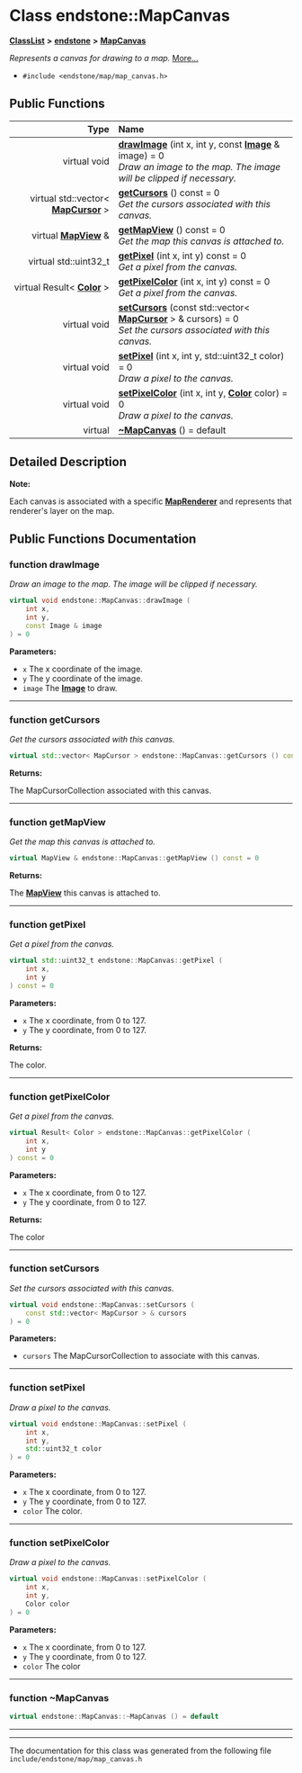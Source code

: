 

# Class endstone::MapCanvas



[**ClassList**](annotated.md) **>** [**endstone**](namespaceendstone.md) **>** [**MapCanvas**](classendstone_1_1MapCanvas.md)



_Represents a canvas for drawing to a map._ [More...](#detailed-description)

* `#include <endstone/map/map_canvas.h>`





































## Public Functions

| Type | Name |
| ---: | :--- |
| virtual void | [**drawImage**](#function-drawimage) (int x, int y, const [**Image**](classendstone_1_1Image.md) & image) = 0<br>_Draw an image to the map. The image will be clipped if necessary._  |
| virtual std::vector&lt; [**MapCursor**](classendstone_1_1MapCursor.md) &gt; | [**getCursors**](#function-getcursors) () const = 0<br>_Get the cursors associated with this canvas._  |
| virtual [**MapView**](classendstone_1_1MapView.md) & | [**getMapView**](#function-getmapview) () const = 0<br>_Get the map this canvas is attached to._  |
| virtual std::uint32\_t | [**getPixel**](#function-getpixel) (int x, int y) const = 0<br>_Get a pixel from the canvas._  |
| virtual Result&lt; [**Color**](classendstone_1_1Color.md) &gt; | [**getPixelColor**](#function-getpixelcolor) (int x, int y) const = 0<br>_Get a pixel from the canvas._  |
| virtual void | [**setCursors**](#function-setcursors) (const std::vector&lt; [**MapCursor**](classendstone_1_1MapCursor.md) &gt; & cursors) = 0<br>_Set the cursors associated with this canvas._  |
| virtual void | [**setPixel**](#function-setpixel) (int x, int y, std::uint32\_t color) = 0<br>_Draw a pixel to the canvas._  |
| virtual void | [**setPixelColor**](#function-setpixelcolor) (int x, int y, [**Color**](classendstone_1_1Color.md) color) = 0<br>_Draw a pixel to the canvas._  |
| virtual  | [**~MapCanvas**](#function-mapcanvas) () = default<br> |




























## Detailed Description




**Note:**

Each canvas is associated with a specific [**MapRenderer**](classendstone_1_1MapRenderer.md) and represents that renderer's layer on the map. 





    
## Public Functions Documentation




### function drawImage 

_Draw an image to the map. The image will be clipped if necessary._ 
```C++
virtual void endstone::MapCanvas::drawImage (
    int x,
    int y,
    const Image & image
) = 0
```





**Parameters:**


* `x` The x coordinate of the image. 
* `y` The y coordinate of the image. 
* `image` The [**Image**](classendstone_1_1Image.md) to draw. 




        

<hr>



### function getCursors 

_Get the cursors associated with this canvas._ 
```C++
virtual std::vector< MapCursor > endstone::MapCanvas::getCursors () const = 0
```





**Returns:**

The MapCursorCollection associated with this canvas. 





        

<hr>



### function getMapView 

_Get the map this canvas is attached to._ 
```C++
virtual MapView & endstone::MapCanvas::getMapView () const = 0
```





**Returns:**

The [**MapView**](classendstone_1_1MapView.md) this canvas is attached to. 





        

<hr>



### function getPixel 

_Get a pixel from the canvas._ 
```C++
virtual std::uint32_t endstone::MapCanvas::getPixel (
    int x,
    int y
) const = 0
```





**Parameters:**


* `x` The x coordinate, from 0 to 127. 
* `y` The y coordinate, from 0 to 127. 



**Returns:**

The color. 





        

<hr>



### function getPixelColor 

_Get a pixel from the canvas._ 
```C++
virtual Result< Color > endstone::MapCanvas::getPixelColor (
    int x,
    int y
) const = 0
```





**Parameters:**


* `x` The x coordinate, from 0 to 127. 
* `y` The y coordinate, from 0 to 127.



**Returns:**

The color 





        

<hr>



### function setCursors 

_Set the cursors associated with this canvas._ 
```C++
virtual void endstone::MapCanvas::setCursors (
    const std::vector< MapCursor > & cursors
) = 0
```





**Parameters:**


* `cursors` The MapCursorCollection to associate with this canvas. 




        

<hr>



### function setPixel 

_Draw a pixel to the canvas._ 
```C++
virtual void endstone::MapCanvas::setPixel (
    int x,
    int y,
    std::uint32_t color
) = 0
```





**Parameters:**


* `x` The x coordinate, from 0 to 127. 
* `y` The y coordinate, from 0 to 127. 
* `color` The color. 




        

<hr>



### function setPixelColor 

_Draw a pixel to the canvas._ 
```C++
virtual void endstone::MapCanvas::setPixelColor (
    int x,
    int y,
    Color color
) = 0
```





**Parameters:**


* `x` The x coordinate, from 0 to 127. 
* `y` The y coordinate, from 0 to 127. 
* `color` The color 




        

<hr>



### function ~MapCanvas 

```C++
virtual endstone::MapCanvas::~MapCanvas () = default
```




<hr>

------------------------------
The documentation for this class was generated from the following file `include/endstone/map/map_canvas.h`

